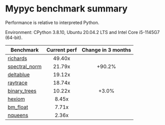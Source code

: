 # Mypyc benchmark summary

Performance is relative to interpreted Python.

Environment: CPython 3.8.10, Ubuntu 20.04.2 LTS and Intel Core i5-1145G7 (64-bit).

| Benchmark | Current perf | Change in 3 months |
| --- | :---: | :---: |
| [richards](benchmarks/richards.md) | 49.40x |  |
| [spectral_norm](benchmarks/spectral_norm.md) | 21.79x | +90.2% |
| [deltablue](benchmarks/deltablue.md) | 19.12x |  |
| [raytrace](benchmarks/raytrace.md) | 18.74x |  |
| [binary_trees](benchmarks/binary_trees.md) | 10.22x | +3.0% |
| [hexiom](benchmarks/hexiom.md) | 8.45x |  |
| [bm_float](benchmarks/bm_float.md) | 7.71x |  |
| [nqueens](benchmarks/nqueens.md) | 2.36x |  |
